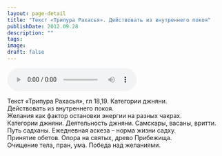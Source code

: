 ```yaml
---
layout: page-detail
title: "Текст «Трипура Рахасья». Действовать из внутреннего покоя"
publishDate: 2012.09.28
description: ""
tags:
image:
draft: false
---
```


<audio title="2012.09.28 - Текст «Трипура Рахасья». Действовать из внутреннего покоя.mp3" src="https://filer-api.advayta.org/v1.0/public/files/74251" controls=""></audio>

 Текст «Трипура Рахасья», гл 18,19\. Категории джняни.   
Действовать из внутреннего покоя.   
Желания как фактор остановки энергии на разных чакрах.  
Категории джняни. Деятельность джняни. Самскары, васаны, вритти.  
Путь садханы. Ежедневная аскеза – норма жизни садху.  
Принятие обетов. Опора на святых, древо Прибежища.  
Очищение тела, пран, ума. Победа над желаниями.  

  
